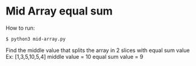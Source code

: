 # Mid Array equal sum

How to run:

```
$ python3 mid-array.py
```
Find the middle value that splits the array
in 2 slices with equal sum value
Ex:
 [1,3,5,10,5,4]
 middle value = 10
 equal sum value = 9
